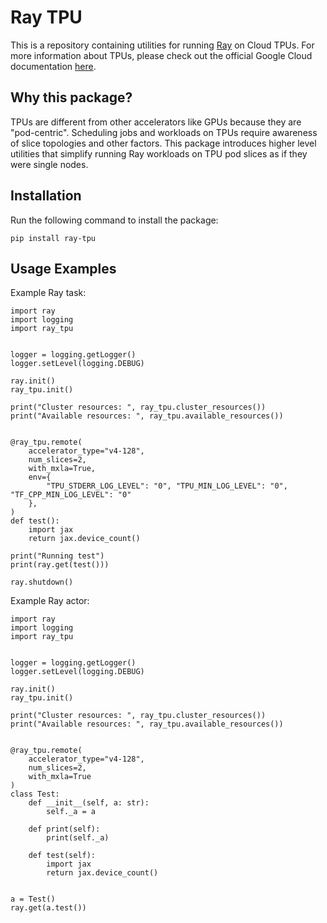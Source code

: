 # Ray TPU

This is a repository containing utilities for running [Ray](https://www.ray.io/)
on Cloud TPUs. For more information about TPUs, please check out the official
Google Cloud documentation [here](https://cloud.google.com/tpu).

## Why this package?

TPUs are different from other accelerators like GPUs because they are
"pod-centric". Scheduling jobs and workloads on TPUs require awareness of slice
topologies and other factors. This package introduces higher level utilities
that simplify running Ray workloads on TPU pod slices as if they were single
nodes.

## Installation

Run the following command to install the package:
```
pip install ray-tpu
```

## Usage Examples


Example Ray task:
```
import ray
import logging
import ray_tpu


logger = logging.getLogger()
logger.setLevel(logging.DEBUG)

ray.init()
ray_tpu.init()

print("Cluster resources: ", ray_tpu.cluster_resources())
print("Available resources: ", ray_tpu.available_resources())


@ray_tpu.remote(
    accelerator_type="v4-128",
    num_slices=2,
    with_mxla=True,
    env={
        "TPU_STDERR_LOG_LEVEL": "0", "TPU_MIN_LOG_LEVEL": "0", "TF_CPP_MIN_LOG_LEVEL": "0"
    },
)
def test():
    import jax
    return jax.device_count()

print("Running test")
print(ray.get(test()))

ray.shutdown()
```

Example Ray actor:

```
import ray
import logging
import ray_tpu


logger = logging.getLogger()
logger.setLevel(logging.DEBUG)

ray.init()
ray_tpu.init()

print("Cluster resources: ", ray_tpu.cluster_resources())
print("Available resources: ", ray_tpu.available_resources())


@ray_tpu.remote(
    accelerator_type="v4-128",
    num_slices=2,
    with_mxla=True
)
class Test:
    def __init__(self, a: str):
        self._a = a

    def print(self):
        print(self._a)

    def test(self):
        import jax
        return jax.device_count()


a = Test()
ray.get(a.test())
```


